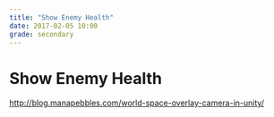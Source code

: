 ```yaml
---
title: "Show Enemy Health"
date: 2017-02-05 10:00
grade: secondary
---
```


# Show Enemy Health

http://blog.manapebbles.com/world-space-overlay-camera-in-unity/
